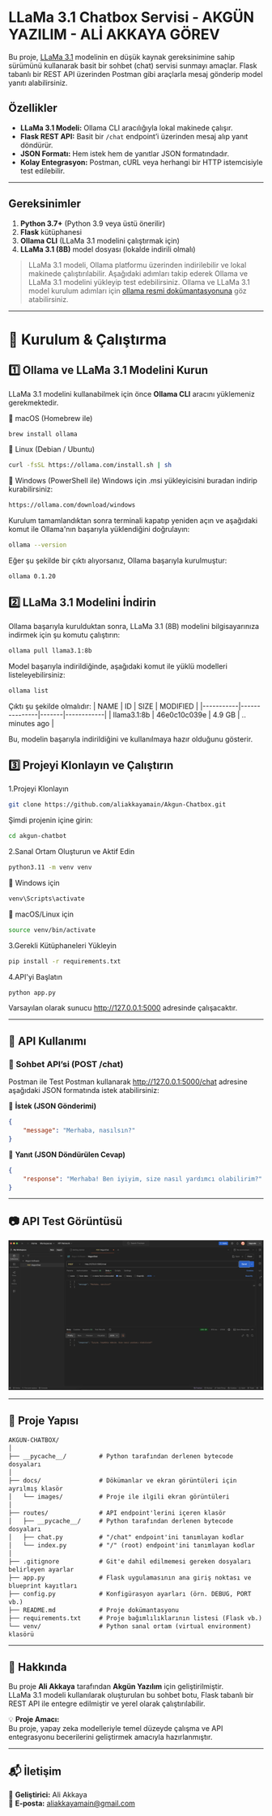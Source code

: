 # LLaMa 3.1 Chatbox Servisi - AKGÜN YAZILIM - ALİ AKKAYA GÖREV

Bu proje, [LLaMa 3.1](https://ollama.com/library/llama3.1:8b) modelinin en düşük kaynak gereksinimine sahip sürümünü kullanarak basit bir sohbet (chat) servisi sunmayı amaçlar. Flask tabanlı bir REST API üzerinden Postman gibi araçlarla mesaj gönderip model yanıtı alabilirsiniz.

## Özellikler

- **LLaMa 3.1 Modeli:** Ollama CLI aracılığıyla lokal makinede çalışır.
- **Flask REST API:** Basit bir `/chat` endpoint’i üzerinden mesaj alıp yanıt döndürür.
- **JSON Formatı:** Hem istek hem de yanıtlar JSON formatındadır.
- **Kolay Entegrasyon:** Postman, cURL veya herhangi bir HTTP istemcisiyle test edilebilir.

---

## Gereksinimler

1. **Python 3.7+** (Python 3.9 veya üstü önerilir)
2. **Flask** kütüphanesi
3. **Ollama CLI** (LLaMa 3.1 modelini çalıştırmak için)
4. **LLaMa 3.1 (8B)** model dosyası (lokalde indirili olmalı)

> LLaMa 3.1 modeli, Ollama platformu üzerinden indirilebilir ve lokal makinede çalıştırılabilir. Aşağıdaki adımları takip ederek Ollama ve LLaMa 3.1 modelini yükleyip test edebilirsiniz.
> Ollama ve LLaMa 3.1 model kurulum adımları için [ollama resmi dokümantasyonuna](https://ollama.com/library/llama3.1) göz atabilirsiniz.

---

# 🚀 Kurulum & Çalıştırma

## 1️⃣ Ollama ve LLaMa 3.1 Modelini Kurun
LLaMa 3.1 modelini kullanabilmek için önce **Ollama CLI** aracını yüklemeniz gerekmektedir.

📌 macOS (Homebrew ile)
```bash
brew install ollama
```
📌 Linux (Debian / Ubuntu)
```bash
curl -fsSL https://ollama.com/install.sh | sh
```
📌 Windows (PowerShell ile)
Windows için .msi yükleyicisini buradan indirip kurabilirsiniz:
```bash
https://ollama.com/download/windows
```
Kurulum tamamlandıktan sonra terminali kapatıp yeniden açın ve aşağıdaki komut ile Ollama'nın başarıyla yüklendiğini doğrulayın:
```bash
ollama --version
```
Eğer şu şekilde bir çıktı alıyorsanız, Ollama başarıyla kurulmuştur:
```bash
ollama 0.1.20
```

## 2️⃣ LLaMa 3.1 Modelini İndirin
Ollama başarıyla kurulduktan sonra, LLaMa 3.1 (8B) modelini bilgisayarınıza indirmek için şu komutu çalıştırın:
```bash
ollama pull llama3.1:8b
```
Model başarıyla indirildiğinde, aşağıdaki komut ile yüklü modelleri listeleyebilirsiniz:
```bash
ollama list
```
Çıktı şu şekilde olmalıdır:
| NAME      | ID             | SIZE  | MODIFIED    |
|-----------|---------------|-------|------------|
| llama3.1:8b | 46e0c10c039e | 4.9 GB | .. minutes ago |

Bu, modelin başarıyla indirildiğini ve kullanılmaya hazır olduğunu gösterir.


## 3️⃣ Projeyi Klonlayın ve Çalıştırın
1.Projeyi Klonlayın 
```bash
git clone https://github.com/aliakkayamain/Akgun-Chatbox.git
```
Şimdi projenin içine girin:
```bash
cd akgun-chatbot
```

2.Sanal Ortam Oluşturun ve Aktif Edin
```bash
python3.11 -m venv venv
```
📌 Windows için
```bash
venv\Scripts\activate
```
📌 macOS/Linux için
```bash
source venv/bin/activate
```

3.Gerekli Kütüphaneleri Yükleyin
```bash
pip install -r requirements.txt
```

4.API'yi Başlatın
```bash
python app.py
```
Varsayılan olarak sunucu http://127.0.0.1:5000 adresinde çalışacaktır.

---

## 💬 API Kullanımı

### 📌 Sohbet API’si (POST /chat)

Postman ile Test
Postman kullanarak http://127.0.0.1:5000/chat adresine aşağıdaki JSON formatında istek atabilirsiniz:

🔹 **İstek (JSON Gönderimi)**  
```json
{
    "message": "Merhaba, nasılsın?"
}
```

🔹 **Yanıt (JSON Döndürülen Cevap)**
```json
{
    "response": "Merhaba! Ben iyiyim, size nasıl yardımcı olabilirim?"
}
```

---

## 📷 API Test Görüntüsü
![Postman Testi](docs/images/screen_shot2.png)

---

## 📂 Proje Yapısı
```
AKGUN-CHATBOX/
│
├── __pycache__/         # Python tarafından derlenen bytecode dosyaları
│
├── docs/                # Dökümanlar ve ekran görüntüleri için ayrılmış klasör
│   └── images/          # Proje ile ilgili ekran görüntüleri
│
├── routes/              # API endpoint'lerini içeren klasör
│   ├── __pycache__/     # Python tarafından derlenen bytecode dosyaları
│   ├── chat.py          # "/chat" endpoint'ini tanımlayan kodlar
│   └── index.py         # "/" (root) endpoint'ini tanımlayan kodlar
│
├── .gitignore           # Git'e dahil edilmemesi gereken dosyaları belirleyen ayarlar
├── app.py               # Flask uygulamasının ana giriş noktası ve blueprint kayıtları
├── config.py            # Konfigürasyon ayarları (örn. DEBUG, PORT vb.)
├── README.md            # Proje dokümantasyonu
├── requirements.txt     # Proje bağımlılıklarının listesi (Flask vb.)
└── venv/                # Python sanal ortam (virtual environment) klasörü
```

---

## 📌 Hakkında

Bu proje **Ali Akkaya** tarafından **Akgün Yazılım** için geliştirilmiştir.  
LLaMa 3.1 modeli kullanılarak oluşturulan bu sohbet botu, Flask tabanlı bir REST API ile entegre edilmiştir ve yerel olarak çalıştırılabilir.

💡 **Proje Amacı:**  
Bu proje, yapay zeka modelleriyle temel düzeyde çalışma ve API entegrasyonu becerilerini geliştirmek amacıyla hazırlanmıştır.

---

## 📬 İletişim  

📩 **Geliştirici:** Ali Akkaya  
📧 **E-posta:** [aliakkayamain@gmail.com](mailto:aliakkayamain@gmail.com)  
